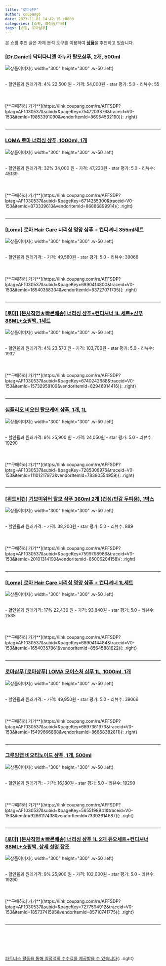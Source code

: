 ```yaml
---
title: "로마샴푸"
author: coupang6
date: 2023-11-01 14:42:15 +0800
categories: [쇼핑, 화장품/미용]
tags: [쇼핑, 로마샴푸]
---
```


본 쇼핑 추천 글은 자체 분석 도구를 이용하여 [**상품**](https://link.coupang.com/a/bao1ui)을 추천하고 있습니다.

### [[Dr.Daniel] 닥터다니엘 아누카 탈모샴푸, 2개, 500ml](https://link.coupang.com/re/AFFSDP?lptag=AF1030537&subid=&pageKey=7547203876&traceid=V0-153&itemId=19853391090&vendorItemId=86954532190)

![상품이미지](https://thumbnail10.coupangcdn.com/thumbnails/remote/230x230ex/image/vendor_inventory/c3c2/9e7710a12fd4c798ac25b87f2bfed78c9c595fb870cc20524aaf3ecce8e6.jpg){: width="300" height="300" .w-50 .left}


<br>
- 할인율과 원래가격: 4%  22,500   원
- 가격: 54,000원
- star 평가: 5.0
- 리뷰수: 55
<br>
<br>
<br>
<br>
[**구매하러 가기**](https://link.coupang.com/re/AFFSDP?lptag=AF1030537&subid=&pageKey=7547203876&traceid=V0-153&itemId=19853391090&vendorItemId=86954532190){: .right}
<br>
<br>

---

### [LOMA 로마 너리싱 샴푸, 1000ml, 1개](https://link.coupang.com/re/AFFSDP?lptag=AF1030537&subid=&pageKey=6714255300&traceid=V0-153&itemId=873339613&vendorItemId=86886899914)

![상품이미지](https://thumbnail7.coupangcdn.com/thumbnails/remote/230x230ex/image/vendor_inventory/2ef9/88b6061a2865d88d1607d564c286716c1afaa3ce25352610c9534dc89597.jpg){: width="300" height="300" .w-50 .left}


<br>
- 할인율과 원래가격: 32%  34,000   원
- 가격: 47,220원
- star 평가: 5.0
- 리뷰수: 45139
<br>
<br>
<br>
<br>
[**구매하러 가기**](https://link.coupang.com/re/AFFSDP?lptag=AF1030537&subid=&pageKey=6714255300&traceid=V0-153&itemId=873339613&vendorItemId=86886899914){: .right}
<br>
<br>

---

### [[Loma] 로마 Hair Care 너리싱 영양 샴푸 + 컨디셔너 355ml세트](https://link.coupang.com/re/AFFSDP?lptag=AF1030537&subid=&pageKey=6890414800&traceid=V0-153&itemId=16540358334&vendorItemId=83727071735)

![상품이미지](https://thumbnail8.coupangcdn.com/thumbnails/remote/230x230ex/image/vendor_inventory/9c71/55d363a9f7a9d35e505881d3915900d7c61ac7e2222322bb52caa6c55d0f.png){: width="300" height="300" .w-50 .left}


<br>
- 할인율과 원래가격: 
- 가격: 49,560원
- star 평가: 5.0
- 리뷰수: 39066
<br>
<br>
<br>
<br>
[**구매하러 가기**](https://link.coupang.com/re/AFFSDP?lptag=AF1030537&subid=&pageKey=6890414800&traceid=V0-153&itemId=16540358334&vendorItemId=83727071735){: .right}
<br>
<br>

---

### [[로마] [본사직영★빠른배송] 너리싱 샴푸+컨디셔너 1L 세트+샴푸 88ML+쇼핑백, 1세트](https://link.coupang.com/re/AFFSDP?lptag=AF1030537&subid=&pageKey=6740242688&traceid=V0-153&itemId=15732958109&vendorItemId=82946914416)

![상품이미지](https://thumbnail9.coupangcdn.com/thumbnails/remote/230x230ex/image/vendor_inventory/a005/9077c6b9fda60284fc283166fa6b268d777991183ac3cb0639fff43af28b.jpg){: width="300" height="300" .w-50 .left}


<br>
- 할인율과 원래가격: 4%  23,570   원
- 가격: 103,700원
- star 평가: 5.0
- 리뷰수: 1932
<br>
<br>
<br>
<br>
[**구매하러 가기**](https://link.coupang.com/re/AFFSDP?lptag=AF1030537&subid=&pageKey=6740242688&traceid=V0-153&itemId=15732958109&vendorItemId=82946914416){: .right}
<br>
<br>

---

### [심플리오 비오틴 탈모케어 샴푸, 1개, 1L](https://link.coupang.com/re/AFFSDP?lptag=AF1030537&subid=&pageKey=7285308976&traceid=V0-153&itemId=11101217973&vendorItemId=78380554959)

![상품이미지](https://thumbnail9.coupangcdn.com/thumbnails/remote/230x230ex/image/rs_quotation_api/ajfhpezj/a550785f03804c438fb59580b29aaa0b.jpg){: width="300" height="300" .w-50 .left}


<br>
- 할인율과 원래가격: 9%  25,900   원
- 가격: 24,050원
- star 평가: 5.0
- 리뷰수: 19290
<br>
<br>
<br>
<br>
[**구매하러 가기**](https://link.coupang.com/re/AFFSDP?lptag=AF1030537&subid=&pageKey=7285308976&traceid=V0-153&itemId=11101217973&vendorItemId=78380554959){: .right}
<br>
<br>

---

### [[위드비컨] 기브미워터 탈모 샴푸 360ml 2개 (건성/민감 두피용), 1박스](https://link.coupang.com/re/AFFSDP?lptag=AF1030537&subid=&pageKey=7599798986&traceid=V0-153&itemId=20101314190&vendorItemId=85006204158)

![상품이미지](https://thumbnail7.coupangcdn.com/thumbnails/remote/230x230ex/image/vendor_inventory/e015/a34cc0672416734a013122fa5f9d8a96e7eeee9de626dc5ec8b2ad5eaac1.JPG){: width="300" height="300" .w-50 .left}


<br>
- 할인율과 원래가격: 
- 가격: 38,200원
- star 평가: 5.0
- 리뷰수: 889
<br>
<br>
<br>
<br>
[**구매하러 가기**](https://link.coupang.com/re/AFFSDP?lptag=AF1030537&subid=&pageKey=7599798986&traceid=V0-153&itemId=20101314190&vendorItemId=85006204158){: .right}
<br>
<br>

---

### [[Loma] 로마 Hair Care 너리싱 영양 샴푸 + 컨디셔너 1L세트](https://link.coupang.com/re/AFFSDP?lptag=AF1030537&subid=&pageKey=6890414484&traceid=V0-153&itemId=16540357061&vendorItemId=85645881622)

![상품이미지](https://thumbnail7.coupangcdn.com/thumbnails/remote/230x230ex/image/vendor_inventory/063b/60a4825a1f2c82e7b82dac4db0cacf01f6fcf64a0604f03988b8c130144a.jpeg){: width="300" height="300" .w-50 .left}


<br>
- 할인율과 원래가격: 17%  22,430   원
- 가격: 93,840원
- star 평가: 5.0
- 리뷰수: 2535
<br>
<br>
<br>
<br>
[**구매하러 가기**](https://link.coupang.com/re/AFFSDP?lptag=AF1030537&subid=&pageKey=6890414484&traceid=V0-153&itemId=16540357061&vendorItemId=85645881622){: .right}
<br>
<br>

---

### [로마샴푸 [로마샴푸] LOMA 모이스처 샴푸 1L, 1000ml, 1개](https://link.coupang.com/re/AFFSDP?lptag=AF1030537&subid=&pageKey=6697361973&traceid=V0-153&itemId=15499666868&vendorItemId=86868382811)

![상품이미지](https://thumbnail7.coupangcdn.com/thumbnails/remote/230x230ex/image/vendor_inventory/612b/92954605b25bcbcbfd2c07de8bd49ca7eb76ed4b8932255794010693e5de.png){: width="300" height="300" .w-50 .left}


<br>
- 할인율과 원래가격: 
- 가격: 49,950원
- star 평가: 5.0
- 리뷰수: 39066
<br>
<br>
<br>
<br>
[**구매하러 가기**](https://link.coupang.com/re/AFFSDP?lptag=AF1030537&subid=&pageKey=6697361973&traceid=V0-153&itemId=15499666868&vendorItemId=86868382811){: .right}
<br>
<br>

---

### [그루밍랩 비오티노이드 샴푸, 1개, 500ml](https://link.coupang.com/re/AFFSDP?lptag=AF1030537&subid=&pageKey=5655198941&traceid=V0-153&itemId=9266117438&vendorItemId=73393614687)

![상품이미지](https://thumbnail6.coupangcdn.com/thumbnails/remote/230x230ex/image/retail/images/12030553508323343-eec047d8-27fa-46ad-95c0-4a624d806255.jpg){: width="300" height="300" .w-50 .left}


<br>
- 할인율과 원래가격: 
- 가격: 16,180원
- star 평가: 5.0
- 리뷰수: 19290
<br>
<br>
<br>
<br>
[**구매하러 가기**](https://link.coupang.com/re/AFFSDP?lptag=AF1030537&subid=&pageKey=5655198941&traceid=V0-153&itemId=9266117438&vendorItemId=73393614687){: .right}
<br>
<br>

---

### [[로마] [본사직영★빠른배송] 너리싱 샴푸 1L 2개 듀오세트+컨디셔너 88ML+쇼핑백, 상세 설명 참조](https://link.coupang.com/re/AFFSDP?lptag=AF1030537&subid=&pageKey=7277594912&traceid=V0-153&itemId=18573741595&vendorItemId=85710741775)

![상품이미지](https://thumbnail8.coupangcdn.com/thumbnails/remote/230x230ex/image/vendor_inventory/4b1e/02b3dea7d57a3ba2035966adb9e7c123faf1fc589891b794f97470f24636.jpg){: width="300" height="300" .w-50 .left}


<br>
- 할인율과 원래가격: 9%  25,900   원
- 가격: 102,000원
- star 평가: 5.0
- 리뷰수: 19290
<br>
<br>
<br>
<br>
[**구매하러 가기**](https://link.coupang.com/re/AFFSDP?lptag=AF1030537&subid=&pageKey=7277594912&traceid=V0-153&itemId=18573741595&vendorItemId=85710741775){: .right}
<br>
<br>

---
<br><br><br><br><br> [파트너스 활동을 통해 일정액의 수수료를 제공받을 수 있습니다](https://link.coupang.com/a/bao1ui){: .right}